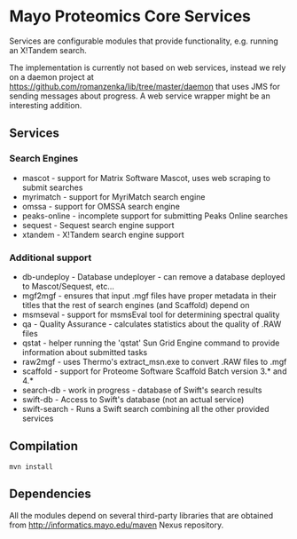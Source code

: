 Mayo Proteomics Core Services
=============================

Services are configurable modules that provide functionality,
e.g. running an X!Tandem search. 

The implementation is currently not based
on web services, instead we rely on a daemon project at https://github.com/romanzenka/lib/tree/master/daemon that uses JMS for sending messages about progress.
A web service wrapper might be an interesting addition.

Services
--------

### Search Engines

* mascot - support for Matrix Software Mascot, uses web scraping to submit searches
* myrimatch - support for MyriMatch search engine
* omssa - support for OMSSA search engine
* peaks-online - incomplete support for submitting Peaks Online searches
* sequest - Sequest search engine support
* xtandem - X!Tandem search engine support

### Additional support

* db-undeploy - Database undeployer - can remove a database deployed to Mascot/Sequest, etc...
* mgf2mgf - ensures that input .mgf files have proper metadata in their titles that the rest of search engines (and Scaffold) depend on
* msmseval - support for msmsEval tool for determining spectral quality
* qa - Quality Assurance - calculates statistics about the quality of .RAW files
* qstat - helper running the 'qstat' Sun Grid Engine command to provide information about submitted tasks
* raw2mgf - uses Thermo's extract_msn.exe to convert .RAW files to .mgf
* scaffold - support for Proteome Software Scaffold Batch version 3.* and 4.*
* search-db - work in progress - database of Swift's search results
* swift-db - Access to Swift's database (not an actual service)
* swift-search - Runs a Swift search combining all the other provided services

Compilation
-----------

    mvn install

Dependencies
------------

All the modules depend on several third-party libraries that are obtained from http://informatics.mayo.edu/maven Nexus repository.
